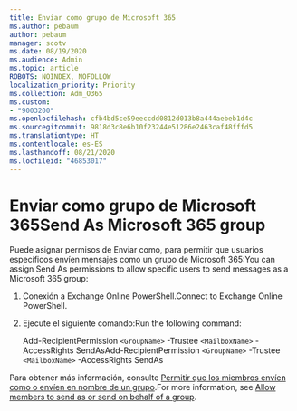```yaml
---
title: Enviar como grupo de Microsoft 365
ms.author: pebaum
author: pebaum
manager: scotv
ms.date: 08/19/2020
ms.audience: Admin
ms.topic: article
ROBOTS: NOINDEX, NOFOLLOW
localization_priority: Priority
ms.collection: Adm_O365
ms.custom:
- "9003200"
ms.openlocfilehash: cfb4bd5ce59eeccdd0812d013b8a444aebeb1d4c
ms.sourcegitcommit: 9818d3c8e6b10f23244e51286e2463caf48fffd5
ms.translationtype: HT
ms.contentlocale: es-ES
ms.lasthandoff: 08/21/2020
ms.locfileid: "46853017"
---
```

# <a name="send-as-microsoft-365-group"></a><span data-ttu-id="65a4c-102">Enviar como grupo de Microsoft 365</span><span class="sxs-lookup"><span data-stu-id="65a4c-102">Send As Microsoft 365 group</span></span>

<span data-ttu-id="65a4c-103">Puede asignar permisos de Enviar como, para permitir que usuarios específicos envíen mensajes como un grupo de Microsoft 365:</span><span class="sxs-lookup"><span data-stu-id="65a4c-103">You can assign Send As permissions to allow specific users to send messages as a Microsoft 365 group:</span></span>  

1. <span data-ttu-id="65a4c-104">Conexión a Exchange Online PowerShell.</span><span class="sxs-lookup"><span data-stu-id="65a4c-104">Connect to Exchange Online PowerShell.</span></span>  

2. <span data-ttu-id="65a4c-105">Ejecute el siguiente comando:</span><span class="sxs-lookup"><span data-stu-id="65a4c-105">Run the following command:</span></span>  

    <span data-ttu-id="65a4c-106">Add-RecipientPermission `<GroupName>` -Trustee `<MailboxName>` -AccessRights SendAs</span><span class="sxs-lookup"><span data-stu-id="65a4c-106">Add-RecipientPermission `<GroupName>` -Trustee `<MailboxName>` -AccessRights SendAs</span></span>

<span data-ttu-id="65a4c-107">Para obtener más información, consulte [Permitir que los miembros envíen como o envíen en nombre de un grupo](https://docs.microsoft.com/microsoft-365/admin/create-groups/allow-members-to-send-as-or-send-on-behalf-of-group?view=o365-worldwide).</span><span class="sxs-lookup"><span data-stu-id="65a4c-107">For more information, see [Allow members to send as or send on behalf of a group](https://docs.microsoft.com/microsoft-365/admin/create-groups/allow-members-to-send-as-or-send-on-behalf-of-group?view=o365-worldwide).</span></span>